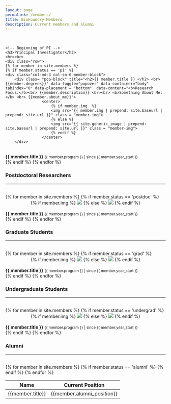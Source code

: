 ```yaml
---
layout: page
permalink: /members/
title: BioFoundry Members
description: Current members and alumni
---
```

<!-- <link rel="stylesheet" href="{{ '/assets/css/members.css' | prepend: site.baseurl | prepend: site.url }}"> -->
<br>

<div class="container">
	
	<!-- Beginning of PI -->
	<h3>Principal Investigator</h3>
	<hr><br>
	<div class="row">
	{% for member in site.members %}
	{% if member.status == 'pi' %}
	<div class="col-md-3 col-sm-6 member-block">
		<div class= "pop-block" title="<h2>{{ member.title }} </h2> <br> {{member.degrees}}" data-toggle="popover" data-container="body" tabindex="0" data-placement = "bottom"  data-content="<b>Research Focus:</b><br> {{member.description}} <br><br> <b>Something About Me:</b> <br> {{member.about_me}}">
		            <center>
		            	{% if member.img  %}
						<img src="{{ member.img | prepend: site.baseurl | prepend: site.url }}" class = "member-img">
						{% else %}
						<img src="{{ site.generic_image | prepend: site.baseurl | prepend: site.url }}" class = "member-img">
						{% endif %}
		            </center>
		</div>
<br>
	<div class= "member-spacer">
	    <b> {{ member.title }} </b> 
	    <small>{{ member.program }} | since {{ member.year_start }} </small>
	</div>
	</div>
	{% endif %}
	{% endfor %}
	</div>	
	<h3>Postdoctoral Researchers</h3>
	<hr><br>
	<div class="row">
	{% for member in site.members %}
	{% if member.status == 'postdoc' %}
	<div class="col-md-3 col-sm-6 member-block">
		<div class= "pop-block" title="<h2>{{ member.title }} </h2> <br> {{member.degrees}}" data-toggle="popover" data-container="body" tabindex="0" data-placement = "bottom"  data-content="<b>Research Focus:</b><br> {{member.description}} <br><br> <b>Something About Me:</b> <br> {{member.about_me}}">
		            <center>
		            	{% if member.img  %}
						<img src="{{ member.img | prepend: site.baseurl | prepend: site.url }}" class = "member-img">
						{% else %}
						<img src="{{ site.generic_image | prepend: site.baseurl | prepend: site.url }}" class = "member-img">
						{% endif %}
		            </center>
		</div>
<br>
	<div class= "member-spacer">
	    <b> {{ member.title }} </b> 
	    <small>{{ member.program }} | since {{ member.year_start }} </small>
	</div>
	</div>
	{% endif %}
	{% endfor %}
	</div>
	<!-- End of Post-doc -->
	<!-- Beginning of Grad -->
	<h3>Graduate Students</h3>
	<hr><br>
	<div class="row">
	{% for member in site.members %}
	{% if member.status == 'grad' %}
	<div class="col-md-3 col-sm-6 member-block">
		<div class= "pop-block" title="<h2>{{ member.title }} </h2> <br> {{member.degrees}}" data-toggle="popover" data-container="body" tabindex="0" data-placement = "bottom"  data-content="<b>Research Focus:</b><br> {{member.description}} <br><br> <b>Something About Me:</b> <br> {{member.about_me}}">
		            <center>
		            	{% if member.img  %}
						<img src="{{ member.img | prepend: site.baseurl | prepend: site.url }}" class = "member-img">
						{% else %}
						<img src="{{ site.generic_image | prepend: site.baseurl | prepend: site.url }}" class = "member-img">
						{% endif %}
		            </center>
		</div>
<br>
	<div class= "member-spacer">
	    <b> {{ member.title }} </b> 
	    <small>{{ member.program }} | since {{ member.year_start }} </small>
	</div>
	</div>
	{% endif %}
	{% endfor %}
	</div>
<!-- End of Grad  -->
<!-- Undergraduate line -->

<h3>Undergraduate Students</h3>
<hr><br>
<div class="row">
	{% for member in site.members %}
	{% if member.status == 'undergrad' %}
	<div class="col-md-3 col-sm-6 member-block">
		<div class= "pop-block" title="<h2>{{ member.title }} </h2> <br> {{member.degrees}}" data-toggle="popover" data-container="body" tabindex="0" data-placement = "bottom"  data-content="<b>Research Focus:</b><br> {{member.description}} <br><br> <b>Something About Me:</b> <br> {{member.about_me}}">
	    <center>
	    	{% if member.img %}
			<img src="{{ member.img | prepend: site.baseurl | prepend: site.url }}" class = "member-img">
			{% else %}
			<img src="{{ site.generic_image | prepend: site.baseurl | prepend: site.url }}" class = "member-img">
			{% endif %}
	    </center>
		</div>
        <br>
        <div class= "member-spacer">
            <b> {{ member.title }} </b> 
            <small>{{ member.program }} | since {{ member.year_start }} </small>
        </div>
	</div>
	{% endif %}
	{% endfor %}
	</div>
	<!-- End of Undergrad -->

<h3>Alumni</h3>
<hr><br>
<div class="row">
	<div class="col-md-12 col-sm-12 member-block">
	<table class="table">
    <thead>
      <tr>
        <th>Name</th>
        <th>Current Position</th>
      </tr>
    </thead>
    <tbody>
    	{% for member in site.members %}
		{% if member.status == 'alumni' %}
	      <tr>
	        <td>{{member.title}}</td>
	        <td>{{member.alumni_position}}</td>
	      </tr>
    	{% endif %}
		{% endfor %}
	    </tbody>
	  </table>
	</div>
</div>

</div>

<br>

 <script src="https://code.jquery.com/jquery-1.9.1.js"></script>
 <script src="https://code.jquery.com/jquery-migrate-1.1.0.js"></script>

<script>
	$(document).ready(function(){
    $('[data-toggle="popover"]').popover({html: true}); });
	

	$('body').on('click', function (e) {
	    $('[data-toggle="popover"]').each(function () {
	        //the 'is' for buttons that trigger popups
	        //the 'has' for icons within a button that triggers a popup
	        if (!$(this).is(e.target) && $(this).has(e.target).length === 0 && $('.popover').has(e.target).length === 0) {
	            $(this).popover('hide');
	        }
	    });
	});
</script>


